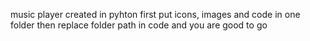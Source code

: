 music player created in pyhton 
first put icons, images and code in one folder
then replace folder path in code
and you are good to go
